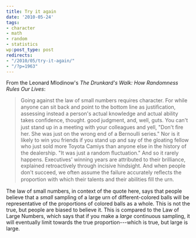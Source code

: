 ```yaml
---
title: Try it again
date: '2010-05-24'
tags:
- character
- math
- random
- statistics
wp:post_type: post
redirects:
- "/2010/05/try-it-again/"
- "/?p=1963"
---
```


From the Leonard Mlodinow's _The Drunkard's Walk: How Randomness Rules Our Lives_:

> Going against the law of small numbers requires character. For while anyone can sit back and point to the bottom line as justiﬁcation, assessing instead a person's actual knowledge and actual ability takes conﬁdence, thought. good judgment, and, well, guts. You can't just stand up in a meeting with your colleagues and yell, "Don't ﬁre her. She was just on the wrong end of a Bernoulli series." Nor is it likely to win you friends if you stand up and say of the gloating fellow who just sold more Toyota Camiys than anyone else in the history of the dealership. "It was just a random ﬂuctuation." And so it rarely happens. Executives' winning years are attributed to their brilliance, explained retroactively through incisive hindsight. And when people don't succeed, we often assume the failure accurately reﬂects the proportion with which their talents and their abilities ﬁll the urn.

The law of small numbers, in context of the quote here, says that people believe that a _small_ sampling of a large urn of different-colored balls will be representative of the proportions of colored balls as a whole. This is not the true, but people are biased to believe it. This is compared to the Law of Large Numbers, which says that if you make a _large_ continuous sampling, it will eventually limit towards the true proportion---which is true, but large is large.

